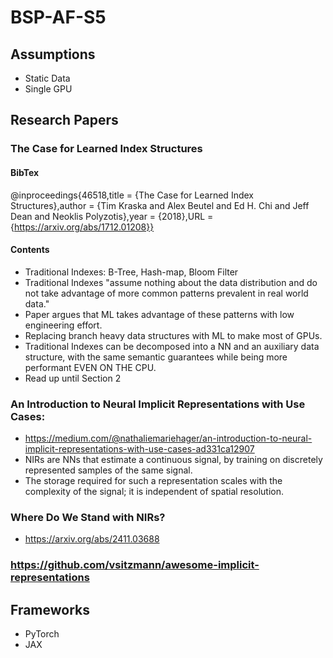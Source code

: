 # BSP-AF-S5

## Assumptions
- Static Data
- Single GPU

## Research Papers
### The Case for Learned Index Structures
#### BibTex
@inproceedings{46518,title	= {The Case for Learned Index Structures},author	= {Tim Kraska and Alex Beutel and Ed H. Chi and Jeff Dean and Neoklis Polyzotis},year	= {2018},URL	= {https://arxiv.org/abs/1712.01208}}
#### Contents
- Traditional Indexes: B-Tree, Hash-map, Bloom Filter
- Traditional Indexes "assume nothing about the data distribution and do not take advantage of more common patterns prevalent in real world data."
- Paper argues that ML takes advantage of these patterns with low engineering effort.
- Replacing branch heavy data structures with ML to make most of GPUs.
- Traditional Indexes can be decomposed into a NN and an auxiliary data structure, with the same semantic guarantees while being more performant EVEN ON THE CPU.
- Read up until Section 2

### An Introduction to Neural Implicit Representations with Use Cases: 
- https://medium.com/@nathaliemariehager/an-introduction-to-neural-implicit-representations-with-use-cases-ad331ca12907
- NIRs are NNs that estimate a continuous signal, by training on discretely represented samples of the same signal.
- The storage required for such a representation scales with the complexity of the signal; it is independent of spatial resolution.

### Where Do We Stand with NIRs?
- https://arxiv.org/abs/2411.03688

### https://github.com/vsitzmann/awesome-implicit-representations

## Frameworks
- PyTorch
- JAX

